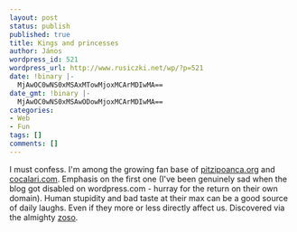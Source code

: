 ```yaml
---
layout: post
status: publish
published: true
title: Kings and princesses
author: János
wordpress_id: 521
wordpress_url: http://www.rusiczki.net/wp/?p=521
date: !binary |-
  MjAwOC0wNS0xMSAxMTowMjoxMCArMDIwMA==
date_gmt: !binary |-
  MjAwOC0wNS0xMSAwODowMjoxMCArMDIwMA==
categories:
- Web
- Fun
tags: []
comments: []
---
```

<p>I must confess. I'm among the growing fan base of <a href="http://pitzipoanca.org/">pitzipoanca.org</a> and <a href="http://cocalari.com/">cocalari.com</a>. Emphasis on the first one (I've been genuinely sad when the blog got disabled on wordpress.com - hurray for the return on their own domain). Human stupidity and bad taste at their max can be a good source of daily laughs. Even if they more or less directly affect us. Discovered via the almighty <a href="http://zoso.ro">zoso</a>.</p>
